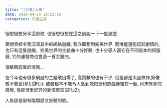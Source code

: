 ```yaml
---
title: "[分享]人魚"
date: 2010-04-24 18:53:10
categories: 日常生活
---
```


  
很想很想分享這首歌, 也很想很想在這之前說一下一隻遊戲  
  
要說曾經令我沉浸其中的網絡遊戲, 我立即想到完美世界, 而唯能還能記起劇情的, 也只有這隻遊戲。完美世界的主題曲十分好聽, 也十分感人而它在不同版本的伺服器, 它的運營商也會造一首主題曲。  
  
  
  
很歇斯底里的情感...  
  
在今年也有很多網遊的主題歌出場了, 高質數的也有不少, 但是都是太過做作,好像敢不敢愛(夢幻誅仙); 或者根本不能令人感到能把歌和遊戲連結在一起, 同床異夢的感覺, 像是很愛好評的愛恨恢恢(誅仙2);  
  
人魚卻是很有臨場感又好聽的歌。  